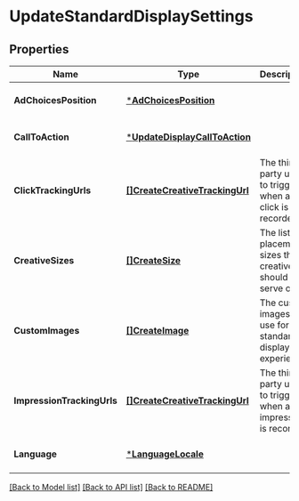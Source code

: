 # UpdateStandardDisplaySettings

## Properties
Name | Type | Description | Notes
------------ | ------------- | ------------- | -------------
**AdChoicesPosition** | [***AdChoicesPosition**](AdChoicesPosition.md) |  | [optional] [default to null]
**CallToAction** | [***UpdateDisplayCallToAction**](UpdateDisplayCallToAction.md) |  | [optional] [default to null]
**ClickTrackingUrls** | [**[]CreateCreativeTrackingUrl**](CreateCreativeTrackingUrl.md) | The third party urls to trigger when an click is recorded. | [optional] [default to null]
**CreativeSizes** | [**[]CreateSize**](CreateSize.md) | The list of placement sizes this creative should serve on. | [optional] [default to null]
**CustomImages** | [**[]CreateImage**](CreateImage.md) | The custom images to use for the standard display experience. | [optional] [default to null]
**ImpressionTrackingUrls** | [**[]CreateCreativeTrackingUrl**](CreateCreativeTrackingUrl.md) | The third party urls to trigger when an impression is recorded. | [optional] [default to null]
**Language** | [***LanguageLocale**](LanguageLocale.md) |  | [optional] [default to null]

[[Back to Model list]](../README.md#documentation-for-models) [[Back to API list]](../README.md#documentation-for-api-endpoints) [[Back to README]](../README.md)

